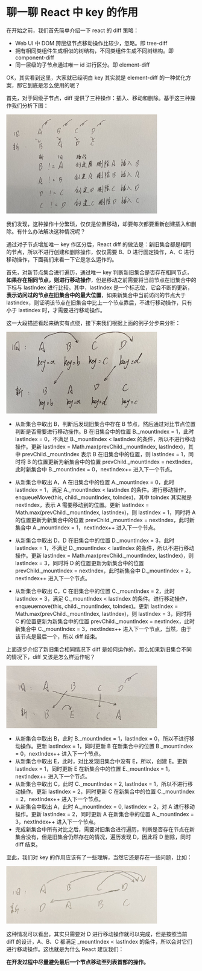 # 聊一聊 React 中 key 的作用

在开始之前，我们首先简单介绍一下 react 的 diff 策略：

- Web UI 中 DOM 跨层级节点移动操作比较少，忽略。即 tree-diff
- 拥有相同类组件生成相似的树结构，不同类组件生成不同树结构。即 component-diff
- 同一层级的子节点通过唯一 id 进行区分。即 element-diff

OK，其实看到这里，大家就已经明白 key 其实就是 element-diff 的一种优化方案，那它到底是怎么使用的呢？

首先，对于同级子节点，diff 提供了三种操作：插入、移动和删除。基于这三种操作我们分析下图：

<img src="https://github.com/KayneWang/blog/blob/master/img/element-diff-1.jpeg" width="400" />

我们发现，这种操作十分繁琐，仅仅是位置移动，却要每次都要重新创建插入和删除。有什么办法解决这种情况呢？

通过对子节点增加唯一 key 作区分后，React diff 的做法是：新旧集合都是相同的节点，所以不进行创建和删除操作，仅仅需要 B、D 进行固定操作，A、C 进行移动操作，下面我们来看一下它是怎么运作的。

首先，对新节点集合进行遍历，通过唯一 key 判断新旧集合是否存在相同节点，<b>如果存在相同节点，则进行移动操作</b>，但是移动之前需要将当前节点在旧集合中的下标与 lastIndex 进行比较。其中，lastIndex 是一个标志位，它会不断的更新，<b>表示访问过的节点在旧集合中的最大位置</b>，如果新集合中当前访问的节点大于 lastindex，则证明该节点在旧集合中比上一个节点靠后，不进行移动操作，只有小于 lastindex 时，才需要进行移动操作。

这一大段描述看起来确实有点绕，接下来我们根据上面的例子分步来分析：

<img src="https://github.com/KayneWang/blog/blob/master/img/element-diff-2.jpeg" width="400" />

- 从新集合中取出 B，判断后发现旧集合中存在 B 节点，然后通过对比节点位置判断是否需要进行移动操作。B 在旧集合中的位置 B._mountIndex = 1，此时 lastIndex = 0，不满足 B._mountIndex < lastIndex 的条件，所以不进行移动操作。更新 lastIndex = Math.max(prevChild._mountIndex, lastIndex)，其中 prevChild._mountIndex 表示 B 在旧集合中的位置，则 lastIndex = 1，同时将 B 的位置更新为新集合中的位置 prevChild._mountIndex = nextIndex，此时新集合中 B._mountIndex = 0，nextIndex++ 进入下一个节点。

- 从新集合中取出 A，A 在旧集合中的位置 A._mountIndex = 0，此时 lastIndex = 1，满足 A._mountIndex < lastIndex 的条件。进行移动操作，enqueueMove(this, child._mountIndex, toIndex)，其中 toIndex 其实就是 nextIndex，表示 A 需要移动到的位置。更新 lastIndex = Math.max(prevChild._mountIndex, lastIndex)，则 lastIndex = 1，同时将 A 的位置更新为新集合中的位置 prevChild._mountIndex = nextIndex，此时新集合中 A._mountIndex = 1，nextIndex++ 进入下一个节点。

- 从新集合中取出 D，D 在旧集合中的位置 D._mountIndex = 3，此时 lastIndex = 1，不满足 D._mountIndex < lastIndex 的条件，所以不进行移动操作。更新 lastIndex = Math.max(prevChild._mountIndex, lastIndex)，则 lastIndex = 3，同时将 D 的位置更新为新集合中的位置 prevChild._mountIndex = nextIndex，此时新集合中 D._mountIndex = 2，nextIndex++ 进入下一个节点。

- 从新集合中取出 C，C 在旧集合中的位置 C._mountIndex = 2，此时 lastIndex = 3，满足 C._mountIndex < lastIndex 的条件。进行移动操作，enqueuemove(this, child._mountIndex, toIndex)。更新 lastIndex = Math.max(prevChild._mountIndex, lastIndex)，则 lastIndex = 3，同时将 C 的位置更新为新集合中的位置 prevChild._mountIndex = nextIndex，此时新集合中 C._mountIndex = 3，nextIndex++ 进入下一个节点，当然，由于该节点是最后一个，所以 diff 结束。

上面逐步介绍了新旧集合相同情况下 diff 是如何运作的，那么如果新旧集合不同的情况下，diff 又该是怎么样运作呢？

<img src="https://github.com/KayneWang/blog/blob/master/img/element-diff-3.jpeg" width="400" />

- 从新集合中取出 B，此时 B._mountIndex = 1，lastIndex = 0，所以不进行移动操作。更新 lastIndex = 1，同时更新 B 在新集合中的位置 B._mountIndex = 0，nextIndex++ 进入下一个节点。
- 从新集合中取出 E，此时，对比发现旧集合中没有 E，所以，创建 E。更新 lastIndex = 1，同时更新 E 在新集合中的位置 E._mountIndex = 1，nextIndex++ 进入下一个节点。
- 从新集合中取出 C，此时 C._mountIndex = 2, lastIndex = 1，所以不进行移动操作。更新 lastIndex = 2，同时更新 C 在新集合中的位置 C._mountIndex = 2，nextIndex++ 进入下一个节点。
- 从新集合中取出 A，此时 A._mountIndex = 0, lastIndex = 2，对 A 进行移动操作。更新 lastIndex = 2，同时更新 A 在新集合中的位置 A._mountIndex = 3，nextIndex++ 进入下一个节点。
- 完成新集合中所有对比之后，需要对旧集合进行遍历，判断是否存在节点在新集合没有，但是旧集合仍然存在的情况，遍历发现 D，因此将 D 删除，同时 diff 结束。

至此，我们对 key 的作用应该有了一些理解，当然它还是存在一些问题，比如：

<img src="https://github.com/KayneWang/blog/blob/master/img/element-diff-4.jpeg" width="400" />

这种情况可以看出，其实只需要对 D 进行移动操作就可以完成，但是按照当前 diff 的设计，A、B、C 都满足 _mountIndex < lastIndex 的条件，所以会对它们进行移动操作。这也就是为什么 React 建议我们：

<b>在开发过程中尽量避免最后一个节点移动至列表首部的操作。</b>
